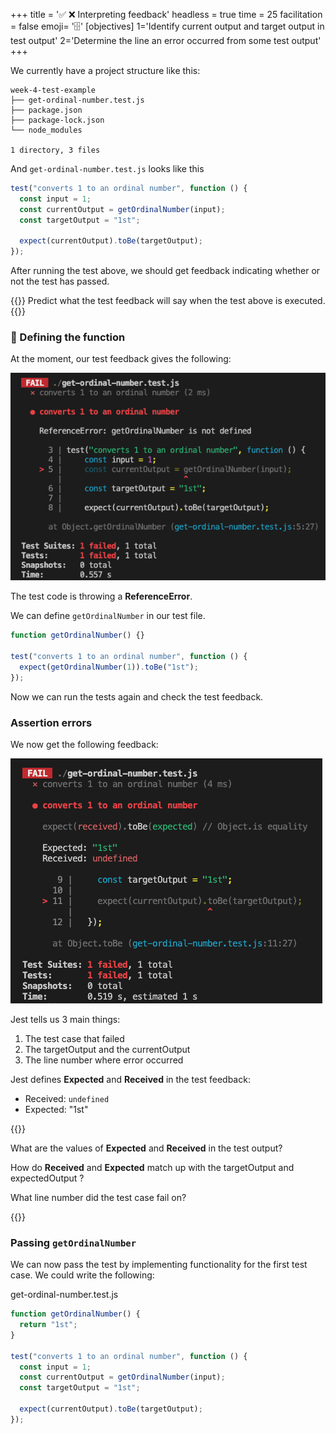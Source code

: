 +++
title = '✅ ❌ Interpreting feedback'
headless = true
time = 25
facilitation = false
emoji= '🗄️'
[objectives]
    1='Identify current output and target output in test output'
    2='Determine the line an error occurred from some test output'
+++

We currently have a project structure like this:

```raw
week-4-test-example
├── get-ordinal-number.test.js
├── package.json
├── package-lock.json
└── node_modules

1 directory, 3 files
```

And `get-ordinal-number.test.js`
looks like this

```js
test("converts 1 to an ordinal number", function () {
  const input = 1;
  const currentOutput = getOrdinalNumber(input);
  const targetOutput = "1st";

  expect(currentOutput).toBe(targetOutput);
});
```

After running the test above, we should get feedback indicating whether or not the test has passed.

{{<note type="exercise" title="exercise">}}
Predict what the test feedback will say when the test above is executed.
{{</note>}}

### 🚢 Defining the function

At the moment, our test feedback gives the following:

![test-reference-error](test-reference-error.png)

The test code is throwing a **ReferenceError**.

We can define `getOrdinalNumber` in our test file.

```js
function getOrdinalNumber() {}

test("converts 1 to an ordinal number", function () {
  expect(getOrdinalNumber(1)).toBe("1st");
});
```

Now we can run the tests again and check the test feedback.

### Assertion errors

We now get the following feedback:

![test-feedback-fail](test-feedback-fail.png)

Jest tells us 3 main things:

1. The test case that failed
2. The targetOutput and the currentOutput
3. The line number where error occurred

Jest defines **Expected** and **Received** in the test feedback:

- Received: `undefined`
- Expected: "1st"

{{<note type="exercise" title="exercise">}}

What are the values of **Expected** and **Received** in the test output?

How do **Received** and **Expected** match up with the targetOutput and expectedOutput ?

What line number did the test case fail on?

{{</note>}}

### Passing `getOrdinalNumber`

We can now pass the test by implementing functionality for the first test case.
We could write the following:

get-ordinal-number.test.js

```js {linenos=table,hl_lines=["2"],linenostart=1}
function getOrdinalNumber() {
  return "1st";
}

test("converts 1 to an ordinal number", function () {
  const input = 1;
  const currentOutput = getOrdinalNumber(input);
  const targetOutput = "1st";

  expect(currentOutput).toBe(targetOutput);
});
```
